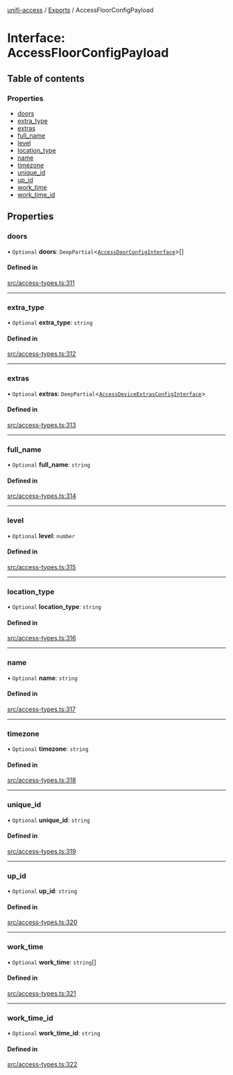 [unifi-access](../README.md) / [Exports](../modules.md) / AccessFloorConfigPayload

# Interface: AccessFloorConfigPayload

## Table of contents

### Properties

- [doors](AccessFloorConfigPayload.md#doors)
- [extra\_type](AccessFloorConfigPayload.md#extra_type)
- [extras](AccessFloorConfigPayload.md#extras)
- [full\_name](AccessFloorConfigPayload.md#full_name)
- [level](AccessFloorConfigPayload.md#level)
- [location\_type](AccessFloorConfigPayload.md#location_type)
- [name](AccessFloorConfigPayload.md#name)
- [timezone](AccessFloorConfigPayload.md#timezone)
- [unique\_id](AccessFloorConfigPayload.md#unique_id)
- [up\_id](AccessFloorConfigPayload.md#up_id)
- [work\_time](AccessFloorConfigPayload.md#work_time)
- [work\_time\_id](AccessFloorConfigPayload.md#work_time_id)

## Properties

### doors

• `Optional` **doors**: `DeepPartial`\<[`AccessDoorConfigInterface`](AccessDoorConfigInterface.md)\>[]

#### Defined in

[src/access-types.ts:311](https://github.com/hjdhjd/unifi-access/blob/0e21590/src/access-types.ts#L311)

___

### extra\_type

• `Optional` **extra\_type**: `string`

#### Defined in

[src/access-types.ts:312](https://github.com/hjdhjd/unifi-access/blob/0e21590/src/access-types.ts#L312)

___

### extras

• `Optional` **extras**: `DeepPartial`\<[`AccessDeviceExtrasConfigInterface`](AccessDeviceExtrasConfigInterface.md)\>

#### Defined in

[src/access-types.ts:313](https://github.com/hjdhjd/unifi-access/blob/0e21590/src/access-types.ts#L313)

___

### full\_name

• `Optional` **full\_name**: `string`

#### Defined in

[src/access-types.ts:314](https://github.com/hjdhjd/unifi-access/blob/0e21590/src/access-types.ts#L314)

___

### level

• `Optional` **level**: `number`

#### Defined in

[src/access-types.ts:315](https://github.com/hjdhjd/unifi-access/blob/0e21590/src/access-types.ts#L315)

___

### location\_type

• `Optional` **location\_type**: `string`

#### Defined in

[src/access-types.ts:316](https://github.com/hjdhjd/unifi-access/blob/0e21590/src/access-types.ts#L316)

___

### name

• `Optional` **name**: `string`

#### Defined in

[src/access-types.ts:317](https://github.com/hjdhjd/unifi-access/blob/0e21590/src/access-types.ts#L317)

___

### timezone

• `Optional` **timezone**: `string`

#### Defined in

[src/access-types.ts:318](https://github.com/hjdhjd/unifi-access/blob/0e21590/src/access-types.ts#L318)

___

### unique\_id

• `Optional` **unique\_id**: `string`

#### Defined in

[src/access-types.ts:319](https://github.com/hjdhjd/unifi-access/blob/0e21590/src/access-types.ts#L319)

___

### up\_id

• `Optional` **up\_id**: `string`

#### Defined in

[src/access-types.ts:320](https://github.com/hjdhjd/unifi-access/blob/0e21590/src/access-types.ts#L320)

___

### work\_time

• `Optional` **work\_time**: `string`[]

#### Defined in

[src/access-types.ts:321](https://github.com/hjdhjd/unifi-access/blob/0e21590/src/access-types.ts#L321)

___

### work\_time\_id

• `Optional` **work\_time\_id**: `string`

#### Defined in

[src/access-types.ts:322](https://github.com/hjdhjd/unifi-access/blob/0e21590/src/access-types.ts#L322)
